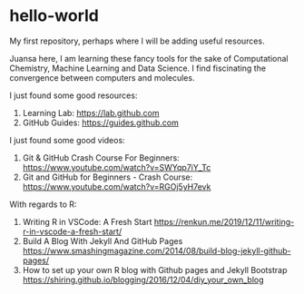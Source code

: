 # hello-world
My first repository, perhaps where I will be adding useful resources.

Juansa here, I am learning these fancy tools for the sake of Computational Chemistry, Machine Learning and Data Science.
I find fiscinating the convergence between computers and molecules.

I just found some good resources:
1. Learning Lab: https://lab.github.com
2. GitHub Guides: https://guides.github.com

I just found some good videos:
1. Git & GitHub Crash Course For Beginners: https://www.youtube.com/watch?v=SWYqp7iY_Tc
2. Git and GitHub for Beginners - Crash Course: https://www.youtube.com/watch?v=RGOj5yH7evk

With regards to R:
1. Writing R in VSCode: A Fresh Start https://renkun.me/2019/12/11/writing-r-in-vscode-a-fresh-start/
2. Build A Blog With Jekyll And GitHub Pages https://www.smashingmagazine.com/2014/08/build-blog-jekyll-github-pages/
3. How to set up your own R blog with Github pages and Jekyll Bootstrap https://shiring.github.io/blogging/2016/12/04/diy_your_own_blog
